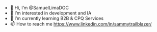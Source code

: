 - 👋 Hi, I’m @SamuelLimaDOC
- 👀 I’m interested in development and IA
- 🌱 I’m currently learning B2B & CPQ Services
- 📫 How to reach me https://www.linkedin.com/in/sammytrailblazer/

<!---
SamuelLimaDOC/SamuelLimaDOC is a ✨ special ✨ repository because its `README.md` (this file) appears on your GitHub profile.
You can click the Preview link to take a look at your changes.
--->
